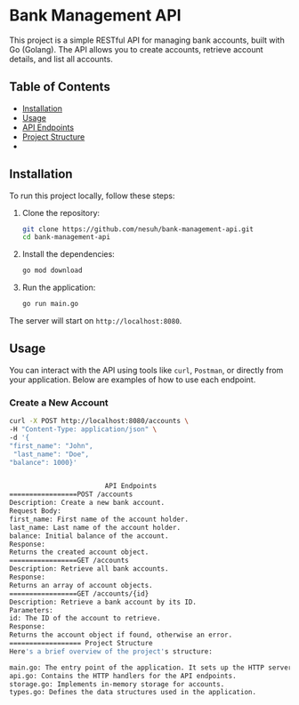 # Bank Management API

This project is a simple RESTful API for managing bank accounts, built with Go (Golang). The API allows you to create accounts, retrieve account details, and list all accounts.

## Table of Contents
- [Installation](#installation)
- [Usage](#usage)
- [API Endpoints](#api-endpoints)
- [Project Structure](#project-structure)
-

## Installation

To run this project locally, follow these steps:

1. Clone the repository:
    ```sh
    git clone https://github.com/nesuh/bank-management-api.git
    cd bank-management-api
    ```

2. Install the dependencies:
    ```sh
    go mod download
    ```

3. Run the application:
    ```sh
    go run main.go
    ```

The server will start on `http://localhost:8080`.

## Usage

You can interact with the API using tools like `curl`, `Postman`, or directly from your application. Below are examples of how to use each endpoint.

### Create a New Account

```sh
curl -X POST http://localhost:8080/accounts \
-H "Content-Type: application/json" \
-d '{
"first_name": "John",
 "last_name": "Doe",
"balance": 1000}'


                        API Endpoints
=================POST /accounts
Description: Create a new bank account.
Request Body:
first_name: First name of the account holder.
last_name: Last name of the account holder.
balance: Initial balance of the account.
Response:
Returns the created account object.
=================GET /accounts
Description: Retrieve all bank accounts.
Response:
Returns an array of account objects.
=================GET /accounts/{id}
Description: Retrieve a bank account by its ID.
Parameters:
id: The ID of the account to retrieve.
Response:
Returns the account object if found, otherwise an error.
================== Project Structure
Here's a brief overview of the project's structure:

main.go: The entry point of the application. It sets up the HTTP server and routes.
api.go: Contains the HTTP handlers for the API endpoints.
storage.go: Implements in-memory storage for accounts.
types.go: Defines the data structures used in the application.

